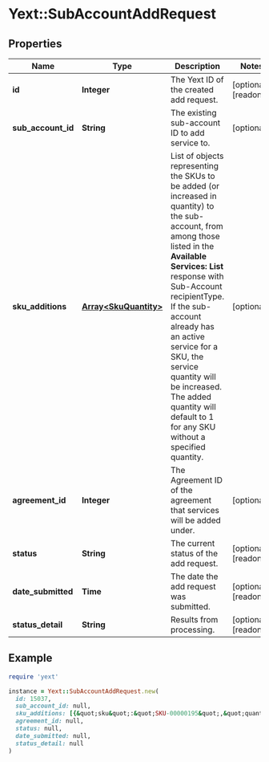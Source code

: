 # Yext::SubAccountAddRequest

## Properties

| Name | Type | Description | Notes |
| ---- | ---- | ----------- | ----- |
| **id** | **Integer** | The Yext ID of the created add request. | [optional][readonly] |
| **sub_account_id** | **String** | The existing sub-account ID to add service to.  | [optional] |
| **sku_additions** | [**Array&lt;SkuQuantity&gt;**](SkuQuantity.md) | List of objects representing the SKUs to be added (or increased in quantity) to the sub-account, from among those listed in the **Available Services: List** response with Sub-Account recipientType. If the sub-account already has an active service for a SKU, the service quantity will be increased. The added quantity will default to 1 for any SKU without a specified quantity.  | [optional] |
| **agreement_id** | **Integer** | The Agreement ID of the agreement that services will be added under.  | [optional] |
| **status** | **String** | The current status of the add request. | [optional][readonly] |
| **date_submitted** | **Time** | The date the add request was submitted. | [optional][readonly] |
| **status_detail** | **String** | Results from processing. | [optional][readonly] |

## Example

```ruby
require 'yext'

instance = Yext::SubAccountAddRequest.new(
  id: 15037,
  sub_account_id: null,
  sku_additions: [{&quot;sku&quot;:&quot;SKU-00000195&quot;,&quot;quantity&quot;:1},{&quot;sku&quot;:&quot;SKU-00000196&quot;,&quot;quantity&quot;:2}],
  agreement_id: null,
  status: null,
  date_submitted: null,
  status_detail: null
)
```

